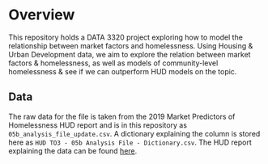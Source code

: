 # Overview
This repository holds a DATA 3320 project exploring how to model the relationship between market factors and homelessness. Using Housing & Urban Development data, we aim to explore the relation between market factors & homelessness, as well as models of community-level homelessness & see if we can outperform HUD models on the topic.

## Data
The raw data for the file is taken from the 2019 Market Predictors of Homelessness HUD report and is in this repository as `05b_analysis_file_update.csv`. A dictionary explaining the column is stored here as `HUD TO3 - 05b Analysis File - Dictionary.csv`. The HUD report explaining the data can be found [here](https://twitter.com/badend_doll/status/1648447015720988680?t=XLpmct5bTnNtbiHrtucCMQ&s=19). 
